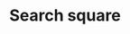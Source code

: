 ---
title: Search square
tags: ["search", "square", "magnifying glass", "find", "explore", "query", "locate"]
icon: search-square
svg: '<svg xmlns="http://www.w3.org/2000/svg" width="24" height="24" fill="none" viewBox="0 0 24 24" stroke-width="1.5" stroke-linecap="round" stroke-linejoin="round" stroke="currentColor"><path d="M3 12c0-4.243 0-6.364 1.318-7.682C5.636 3 7.758 3 12 3c4.243 0 6.364 0 7.682 1.318C21 5.636 21 7.758 21 12c0 4.243 0 6.364-1.318 7.682C18.364 21 16.242 21 12 21c-4.243 0-6.364 0-7.682-1.318C3 18.364 3 16.242 3 12"/><path d="M13.856 13.85a3.429 3.429 0 1 0-4.855-4.842 3.429 3.429 0 0 0 4.855 4.842m0 0L16 16"/></svg>'
---
